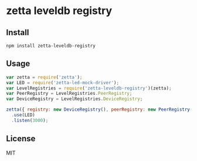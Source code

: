 # zetta leveldb registry

## Install

`npm install zetta-leveldb-registry`

## Usage

```js
var zetta = require('zetta');
var LED = require('zetta-led-mock-driver');
var LevelRegistries = require('zetta-leveldb-registry')(zetta);
var PeerRegistry = LevelRegistries.PeerRegistry;
var DeviceRegistry = LevelRegistries.DeviceRegistry;

zetta({ registry: new DeviceRegistry(), peerRegistry: new PeerRegistry()})
  .use(LED)
  .listen(3000);

```

## License

MIT
